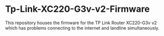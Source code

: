 # Tp-Link-XC220-G3v-v2-Firmware
This repository houses the firmware for the TP Link Router XC220-G3v v2 which has problems connecting to the internet and landline simultaneously.
